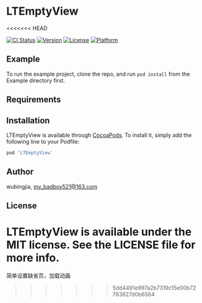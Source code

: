 # LTEmptyView
<<<<<<< HEAD

[![CI Status](https://img.shields.io/travis/wubingjia/LTEmptyView.svg?style=flat)](https://travis-ci.org/wubingjia/LTEmptyView)
[![Version](https://img.shields.io/cocoapods/v/LTEmptyView.svg?style=flat)](https://cocoapods.org/pods/LTEmptyView)
[![License](https://img.shields.io/cocoapods/l/LTEmptyView.svg?style=flat)](https://cocoapods.org/pods/LTEmptyView)
[![Platform](https://img.shields.io/cocoapods/p/LTEmptyView.svg?style=flat)](https://cocoapods.org/pods/LTEmptyView)

## Example

To run the example project, clone the repo, and run `pod install` from the Example directory first.

## Requirements

## Installation

LTEmptyView is available through [CocoaPods](https://cocoapods.org). To install
it, simply add the following line to your Podfile:

```ruby
pod 'LTEmptyView'
```

## Author

wubingjia, my_badboy521@163.com

## License

LTEmptyView is available under the MIT license. See the LICENSE file for more info.
=======
简单设置缺省页，加载动画
>>>>>>> 5dd4491e997a2b7319c15e00b72783827d0b6564
